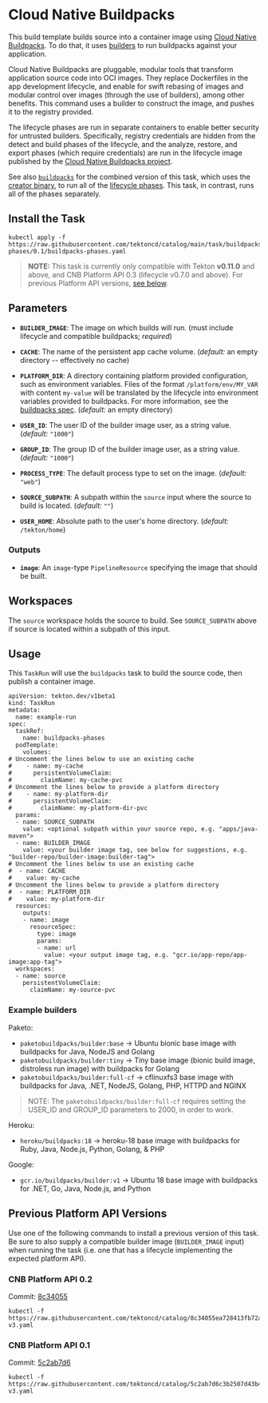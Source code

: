 # Cloud Native Buildpacks

This build template builds source into a container image using [Cloud Native
Buildpacks](https://buildpacks.io). To do that, it uses [builders](https://buildpacks.io/docs/concepts/components/builder/#what-is-a-builder) to run buildpacks against your application.

Cloud Native Buildpacks are pluggable, modular tools that transform application source code into OCI images. They replace Dockerfiles in the app development lifecycle, and enable for swift rebasing of images and modular control over images (through the use of builders), among other benefits. This command uses a builder to construct the image, and pushes it to the registry provided.

The lifecycle phases are run in separate containers to enable better security for untrusted builders. Specifically, registry credentials are hidden from the detect and build phases of the lifecycle, and the analyze, restore, and export phases (which require credentials) are run in the lifecycle image published by the [Cloud Native Buildpacks project]( https://hub.docker.com/u/buildpacksio).

See also [`buildpacks`](../buildpacks) for the combined version of this task, which uses the [creator binary](https://github.com/buildpacks/spec/blob/platform/0.3/platform.md#operations), to run all of the [lifecycle phases](https://buildpacks.io/docs/concepts/components/lifecycle/#phases). This task, in contrast, runs all of the phases separately.

## Install the Task

```
kubectl apply -f https://raw.githubusercontent.com/tektoncd/catalog/main/task/buildpacks-phases/0.1/buildpacks-phases.yaml
```

> **NOTE:** This task is currently only compatible with Tekton **v0.11.0** and above, and CNB Platform API 0.3 (lifecycle v0.7.0 and above). For previous Platform API versions, [see below](#previous-platform-api-versions).

## Parameters

* **`BUILDER_IMAGE`**: The image on which builds will run. (must include lifecycle and compatible buildpacks; _required_)

* **`CACHE`**: The name of the persistent app cache volume. (_default:_ an empty directory -- effectively no cache)

* **`PLATFORM_DIR`**: A directory containing platform provided configuration, such as environment variables.
  Files of the format `/platform/env/MY_VAR` with content `my-value` will be translated by the lifecycle into environment variables provided to buildpacks. For more information, see the [buildpacks spec](https://github.com/buildpacks/spec/blob/master/buildpack.md#provided-by-the-platform). (_default:_ an empty directory)

* **`USER_ID`**: The user ID of the builder image user, as a string value. (_default:_ `"1000"`)

* **`GROUP_ID`**: The group ID of the builder image user, as a string value. (_default:_ `"1000"`)

* **`PROCESS_TYPE`**: The default process type to set on the image. (_default:_ `"web"`)

* **`SOURCE_SUBPATH`**: A subpath within the `source` input where the source to build is located. (_default:_ `""`)

* **`USER_HOME`**: Absolute path to the user's home directory. (_default:_ `/tekton/home`)

### Outputs

* **`image`**: An `image`-type `PipelineResource` specifying the image that should
  be built.

## Workspaces

The `source` workspace holds the source to build. See `SOURCE_SUBPATH` above if source is located within a subpath of this input.

## Usage

This `TaskRun` will use the `buildpacks` task to build the source code, then publish a container image.

```
apiVersion: tekton.dev/v1beta1
kind: TaskRun
metadata:
  name: example-run
spec:
  taskRef:
    name: buildpacks-phases
  podTemplate:
    volumes:
# Uncomment the lines below to use an existing cache
#    - name: my-cache
#      persistentVolumeClaim:
#        claimName: my-cache-pvc
# Uncomment the lines below to provide a platform directory
#    - name: my-platform-dir
#      persistentVolumeClaim:
#        claimName: my-platform-dir-pvc
  params:
  - name: SOURCE_SUBPATH
    value: <optional subpath within your source repo, e.g. "apps/java-maven">
  - name: BUILDER_IMAGE
    value: <your builder image tag, see below for suggestions, e.g. "builder-repo/builder-image:builder-tag">
# Uncomment the lines below to use an existing cache
#  - name: CACHE
#    value: my-cache
# Uncomment the lines below to provide a platform directory
#  - name: PLATFORM_DIR
#    value: my-platform-dir
  resources:
    outputs:
    - name: image
      resourceSpec:
        type: image
        params:
        - name: url
          value: <your output image tag, e.g. "gcr.io/app-repo/app-image:app-tag">
  workspaces:
  - name: source
    persistentVolumeClaim:
      claimName: my-source-pvc
```

### Example builders
Paketo:
- `paketobuildpacks/builder:base` &rarr; Ubuntu bionic base image with buildpacks for Java, NodeJS and Golang
- `paketobuildpacks/builder:tiny` &rarr; Tiny base image (bionic build image, distroless run image) with buildpacks for Golang
- `paketobuildpacks/builder:full-cf` &rarr; cflinuxfs3 base image with buildpacks for Java, .NET, NodeJS, Golang, PHP, HTTPD and NGINX
> NOTE: The `paketobuildpacks/builder:full-cf` requires setting the USER_ID and GROUP_ID parameters to 2000, in order to work.

Heroku:
 - `heroku/buildpacks:18` &rarr; heroku-18 base image with buildpacks for Ruby, Java, Node.js, Python, Golang, & PHP

Google:
 - `gcr.io/buildpacks/builder:v1` &rarr; Ubuntu 18 base image with buildpacks for .NET, Go, Java, Node.js, and Python

## Previous Platform API Versions

Use one of the following commands to install a previous version of this task. Be sure to also supply a compatible builder image (`BUILDER_IMAGE` input) when running the task (i.e. one that has a lifecycle implementing the expected platform API).

### CNB Platform API 0.2

Commit: [8c34055](https://github.com/tektoncd/catalog/tree/8c34055ea728413fb72af061e7bcbf1859a9fbd6/buildpacks#inputs)

```
kubectl -f https://raw.githubusercontent.com/tektoncd/catalog/8c34055ea728413fb72af061e7bcbf1859a9fbd6/buildpacks/buildpacks-v3.yaml
```

### CNB Platform API 0.1

Commit: [5c2ab7d6](https://github.com/tektoncd/catalog/tree/5c2ab7d6c3b2507d43b49577d7f1bee9c49ed8ab/buildpacks#inputs)

```
kubectl -f https://raw.githubusercontent.com/tektoncd/catalog/5c2ab7d6c3b2507d43b49577d7f1bee9c49ed8ab/buildpacks/buildpacks-v3.yaml
```

